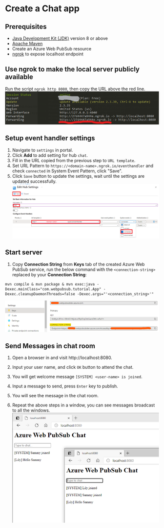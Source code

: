 # Create a Chat app

## Prerequisites

- [Java Development Kit (JDK)](/java/azure/jdk/) version 8 or above
- [Apache Maven](https://maven.apache.org/download.cgi)
- Create an Azure Web PubSub resource
- [ngrok](https://ngrok.com/download) to expose localhost endpoint

## Use ngrok to make the local server publicly available

Run the script `ngrok http 8080`, then copy the URL above the red line.
![ngrok](../../../docs/images/ngrok-sample.png)

## Setup event handler settings

1. Navigate to `settings` in portal.
1. Click **Add** to add setting for hub `chat`.
1. Fill in the URL copied from the previous step to `URL template`.
1. Set URL Pattern to `https://<domain-name>.ngrok.io/eventhandler` and check `connected` in System Event Pattern, click "Save".
1. Click `Save` button to update the settings, wait until the settings are updated successfully.
    ![Event Handler](./../../../docs/images/portal_event_handler.png)

## Start server

1. Copy **Connection String** from **Keys** tab of the created Azure Web PubSub service, run the below command with the `<connection-string>` replaced by your **Connection String**:

```console
mvn compile & mvn package & mvn exec:java -Dexec.mainClass="com.webpubsub.tutorial.App" -Dexec.cleanupDaemonThreads=false -Dexec.args="'<connection_string>'"
```

![connection string](../../../docs/images/portal_conn.png)

## Send Messages in chat room

1. Open a browser in and visit http://localhost:8080.
2. Input your user name, and click `OK` button to attend the chat.

3. You will get welcome message `[SYSTEM] <user-name> is joined`.
4. Input a message to send, press `Enter` key to publish. 
5. You will see the message in the chat room.
6. Repeat the above steps in a window, you can see messages broadcast to all the windows.
![chat room](../../../docs/images/simple-chat-room.png)
